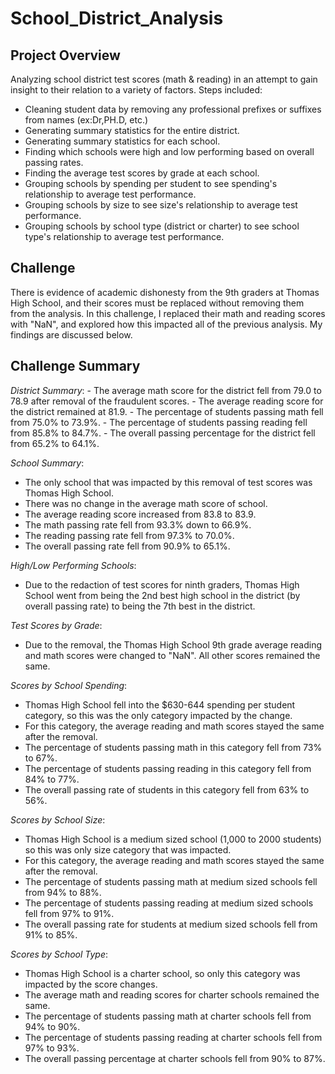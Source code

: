 # School_District_Analysis
## Project Overview
Analyzing school district test scores (math & reading) in an attempt to gain insight to their relation to a variety of factors. Steps included:
  - Cleaning student data by removing any professional prefixes or suffixes from names (ex:Dr,PH.D, etc.)
  - Generating summary statistics for the entire district.
  - Generating summary statistics for each school.
  - Finding which schools were high and low performing based on overall passing rates. 
  - Finding the average test scores by grade at each school.
  - Grouping schools by spending per student to see spending's relationship to average test performance.
  - Grouping schools by size to see size's relationship to average test performance.
  - Grouping schools by school type (district or charter) to see school type's relationship to average test performance.
  
## Challenge
There is evidence of academic dishonesty from the 9th graders at Thomas High School, and their scores must be replaced without removing them from the analysis. In this challenge, I replaced their math and reading scores with "NaN", and explored how this impacted all of the previous analysis. My findings are discussed below.

## Challenge Summary
*District Summary*:
    - The average math score for the district fell from 79.0 to 78.9 after removal of the fraudulent scores.
    - The average reading score for the district remained at 81.9.
    - The percentage of students passing math fell from 75.0% to 73.9%.
    - The percentage of students passing reading fell from 85.8% to 84.7%.
    - The overall passing percentage for the district fell from 65.2% to 64.1%.

*School Summary*:
   - The only school that was impacted by this removal of test scores was Thomas High School.
   - There was no change in the average math score of school.
   - The average reading score increased from 83.8 to 83.9.
   - The math passing rate fell from 93.3% down to 66.9%.
   - The reading passing rate fell from 97.3% to 70.0%.
   - The overall passing rate fell from 90.9% to 65.1%. 

*High/Low Performing Schools*:
   - Due to the redaction of test scores for ninth graders, Thomas High School went from being the 2nd best high school in the district      (by overall passing rate) to being the 7th best in the district.

*Test Scores by Grade*:
   - Due to the removal, the Thomas High School 9th grade average reading and math scores were changed to "NaN". All other scores            remained the same.

*Scores by School Spending*:
   - Thomas High School fell into the $630-644 spending per student category, so this was the only category impacted by the change.
   - For this category, the average reading and math scores stayed the same after the removal.
   - The percentage of students passing math in this category fell from 73% to 67%. 
   - The percentage of students passing reading in this category fell from 84% to 77%.
   - The overall passing rate of students in this category fell from 63% to 56%. 
   
*Scores by School Size*:
   - Thomas High School is a medium sized school (1,000 to 2000 students) so this was only size category that was impacted.
   - For this category, the average reading and math scores stayed the same after the removal.
   - The percentage of students passing math at medium sized schools fell from 94% to 88%.
   - The percentage of students passing reading at medium sized schools fell from 97% to 91%.
   - The overall passing rate for students at medium sized schools fell from 91% to 85%.

*Scores by School Type*:
   - Thomas High School is a charter school, so only this category was impacted by the score changes.
   - The average math and reading scores for charter schools remained the same.
   - The percentage of students passing math at charter schools fell from 94% to 90%.
   - The percentage of students passing reading at charter schools fell from 97% to 93%.
   - The overall passing percentage at charter schools fell from 90% to 87%.
   


   
  
    
   
